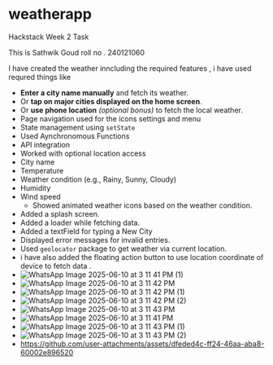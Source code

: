 # weatherapp
Hackstack
Week 2 Task

This is Sathwik Goud
roll no . 240121060

I have created the weather inncluding the required features ,
i have used requred things like 
- **Enter a city name manually** and fetch its weather.
- Or **tap on major cities displayed on the home screen**.
- Or **use phone location** *(optional bonus)* to fetch the local weather.
- Page navigation used for the icons settings and menu 
- State management using `setState`
- Used Aynchronomous Functions
- API integration
- Worked with optional location access
 - City name
- Temperature
- Weather condition (e.g., Rainy, Sunny, Cloudy)
- Humidity
- Wind speed
   - Showed animated weather icons based on the weather condition.
- Added a splash screen.
- Added a loader while fetching data.
- Added a textField for typing a New City
- Displayed error messages for invalid entries.
- Used `geolocator` package to get weather via current location.
- i have also added the floating action button to use location coordinate of device to fetch data .
- ![WhatsApp Image 2025-06-10 at 3 11 41 PM (1)](https://github.com/user-attachments/assets/035ea607-9fb5-46c9-9e78-a574833a49cd)
- ![WhatsApp Image 2025-06-10 at 3 11 42 PM](https://github.com/user-attachments/assets/0e5d0459-aa7c-468b-b290-b9bf637f6ee9)
- ![WhatsApp Image 2025-06-10 at 3 11 42 PM (1)](https://github.com/user-attachments/assets/bcb42989-6ce9-48dd-915d-106de993d7cf)
- ![WhatsApp Image 2025-06-10 at 3 11 42 PM (2)](https://github.com/user-attachments/assets/07c433ed-7d8f-426a-8293-950153bbf5c8)
- ![WhatsApp Image 2025-06-10 at 3 11 43 PM](https://github.com/user-attachments/assets/50e1aa43-a0e1-4dc9-adfa-83a0c7b366f5)
- ![WhatsApp Image 2025-06-10 at 3 11 41 PM](https://github.com/user-attachments/assets/9b51c9d6-0820-4e6c-b39f-0ea4ea0c0dae)
- ![WhatsApp Image 2025-06-10 at 3 11 43 PM (1)](https://github.com/user-attachments/assets/8a986848-e113-4749-a0a8-ffc18c9c5d04)
- ![WhatsApp Image 2025-06-10 at 3 11 43 PM (2)](https://github.com/user-attachments/assets/b3561c71-bdda-45d1-8862-46b3afb87349)
- https://github.com/user-attachments/assets/dfeded4c-ff24-46aa-aba8-60002e896520
